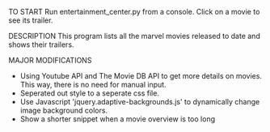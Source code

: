 TO START
Run entertainment_center.py from a console. Click on a movie to see its trailer.

DESCRIPTION
This program lists all the marvel movies released to date and shows their trailers.

MAJOR MODIFICATIONS
- Using Youtube API and The Movie DB API to get more details on movies. This way, there is no need for manual input.
- Seperated out style to a seperate css file.
- Use Javascript 'jquery.adaptive-backgrounds.js' to dynamically change image background colors.
- Show a shorter snippet when a movie overview is too long

